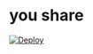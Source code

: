 # you share

[![Deploy](https://www.herokucdn.com/deploy/button.png)](https://dashboard.heroku.com/new?template=https://github.com/brcpack/jzbc) 
